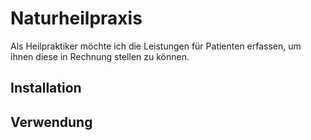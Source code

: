 # Naturheilpraxis

Als Heilpraktiker möchte ich die Leistungen für Patienten erfassen, um ihnen
diese in Rechnung stellen zu können.

## Installation

## Verwendung
